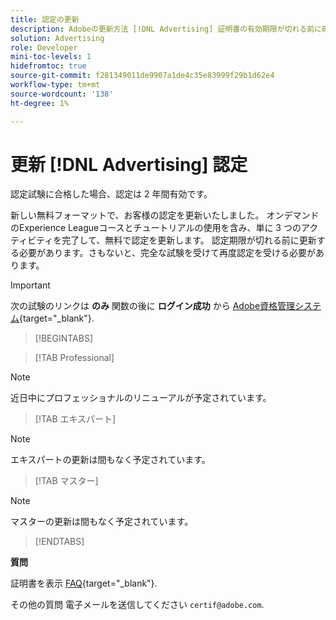 ```yaml
---
title: 認定の更新
description: Adobeの更新方法 [!DNL Advertising] 証明書の有効期限が切れる前に確認します。
solution: Advertising
role: Developer
mini-toc-levels: 1
hidefromtoc: true
source-git-commit: f281349011de9907a1de4c35e83999f29b1d62e4
workflow-type: tm+mt
source-wordcount: '138'
ht-degree: 1%

---
```


# 更新 [!DNL Advertising] 認定

認定試験に合格した場合、認定は 2 年間有効です。

新しい無料フォーマットで、お客様の認定を更新いたしました。 オンデマンドのExperience Leagueコースとチュートリアルの使用を含み、単に 3 つのアクティビティを完了して、無料で認定を更新します。 認定期限が切れる前に更新する必要があります。さもないと、完全な試験を受けて再度認定を受ける必要があります。

>[!IMPORTANT]
>
>次の試験のリンクは **のみ** 関数の後に **ログイン成功** から [Adobe資格管理システム](http://www.certmetrics.com/adobe){target="_blank"}.

>[!BEGINTABS]

>[!TAB Professional]

>[!NOTE]
>
>近日中にプロフェッショナルのリニューアルが予定されています。

>[!TAB エキスパート]

>[!NOTE]
>
>エキスパートの更新は間もなく予定されています。

>[!TAB マスター]

>[!NOTE]
>
>マスターの更新は間もなく予定されています。

>[!ENDTABS]

**質問**

証明書を表示 [FAQ](https://experienceleague.adobe.com/docs/certification/certification/faq.html?lang=en){target="_blank"}.

その他の質問 電子メールを送信してください `certif@adobe.com`.
